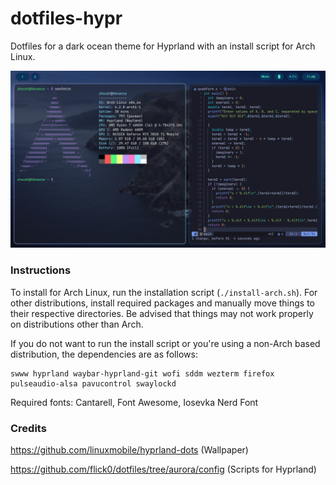 # dotfiles-hypr
Dotfiles for a dark ocean theme for Hyprland with an install script for Arch Linux.

![Screenshot](screenshot.png)

### Instructions

To install for Arch Linux, run the installation script (`./install-arch.sh`). For other distributions, install required packages and manually move things to their respective directories. Be advised that things may not work properly on distributions other than Arch.

If you do not want to run the install script or you're using a non-Arch based distribution, the dependencies are as follows:
```
swww hyprland waybar-hyprland-git wofi sddm wezterm firefox pulseaudio-alsa pavucontrol swaylockd
```

Required fonts: Cantarell, Font Awesome, Iosevka Nerd Font

### Credits

https://github.com/linuxmobile/hyprland-dots (Wallpaper)

https://github.com/flick0/dotfiles/tree/aurora/config (Scripts for Hyprland)
